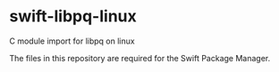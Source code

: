 # swift-libpq-linux

C module import for libpq on linux

The files in this repository are required for the Swift Package Manager.
